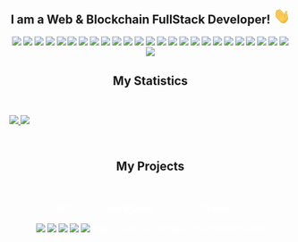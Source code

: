 <div align="center">
<h2> I am a Web & Blockchain FullStack Developer! <img src="https://github.com/ABSphreak/ABSphreak/blob/master/gifs/Hi.gif" width="30px"></h2>
</div>

<div align="center">


<p>
<div align="center">
  <img src="https://img.shields.io/badge/-HTML-c58545?style=for-the-badge&logo=html5&logoColor=c58545&labelColor=282828">
  <img src="https://img.shields.io/badge/-CSS-d1a01f?style=for-the-badge&logo=css3&logoColor=d1a01f&labelColor=282828">
  <img src="https://img.shields.io/badge/-PHP-db79af?style=for-the-badge&logo=php&logoColor=db79af&labelColor=282828">
  <img src="https://img.shields.io/badge/-Laravel-ff657a?style=for-the-badge&logo=laravel&logoColor=ff657a&labelColor=282828">
  <img src="https://img.shields.io/badge/-Codeigniter-65ffdb?style=for-the-badge&logo=codeigniter&logoColor=65ffdb&labelColor=282828">
  <img src="https://img.shields.io/badge/-Django-8479db?style=for-the-badge&logo=Django&logoColor=8479db&labelColor=282828">
  <img src="https://img.shields.io/badge/-Python-98b982?style=for-the-badge&logo=python&logoColor=98b982&labelColor=282828">
  <img src="https://img.shields.io/badge/-React-7fdb79?style=for-the-badge&logo=react&logoColor=7fdb79&labelColor=282828">
  <img src="https://img.shields.io/badge/-TypeScript-f6ff65?style=for-the-badge&logo=typescript&logoColor=f6ff65&labelColor=282828">
  <img src="https://img.shields.io/badge/-VueJS-79dba0?style=for-the-badge&logo=vue.js&logoColor=79dba0&labelColor=282828">
  <img src="https://img.shields.io/badge/-NextJS-79dba0?style=for-the-badge&logo=next.js&logoColor=79dba0&labelColor=282828">
  <img src="https://img.shields.io/badge/-NuxtJS-7fdb79?style=for-the-badge&logo=nuxt.js&logoColor=7fdb79&labelColor=282828">
  <img src="https://img.shields.io/badge/-NodeJS-8479db?style=for-the-badge&logo=node.js&logoColor=8479db&labelColor=282828">
  <img src="https://img.shields.io/badge/-Web3JS-79b7db?style=for-the-badge&logo=web3.js&logoColor=79b7db&labelColor=282828">
  <img src="https://img.shields.io/badge/-jQuery-8479db?style=for-the-badge&logo=jquery&logoColor=8479db&labelColor=282828">
  <img src="https://img.shields.io/badge/-AngularJS-cc79db?style=for-the-badge&logo=angularjs&logoColor=cc79db&labelColor=282828">
  <img src="https://img.shields.io/badge/-Java-db79af?style=for-the-badge&logo=java&logoColor=db79af&labelColor=282828">
  <img src="https://img.shields.io/badge/-C-ff657a?style=for-the-badge&logo=c&logoColor=ff657a&labelColor=282828">
  <img src="https://img.shields.io/badge/-MySQL-65ffdb?style=for-the-badge&logo=mysql&logoColor=65ffdb&labelColor=282828">
  <img src="https://img.shields.io/badge/-PostgreSQL-8479db?style=for-the-badge&logo=postgresql&logoColor=8479db&labelColor=282828">
  <img src="https://img.shields.io/badge/-MongoDB-65b8ff?style=for-the-badge&logo=mongodb&logoColor=65b8ff&labelColor=282828">
  <img src="https://img.shields.io/badge/-Ethereum-7665ff?style=for-the-badge&logo=ethereum&logoColor=7665ff&labelColor=282828">
  <img src="https://img.shields.io/badge/-Bitcoin-79dbb7?style=for-the-badge&logo=bitcoin&logoColor=79dbb7&labelColor=282828">
  <img src="https://img.shields.io/badge/-Solidity-7fdb79?style=for-the-badge&logo=solidity&logoColor=7fdb79&labelColor=282828">
  <img src="https://img.shields.io/badge/-rust-79b7db?style=for-the-badge&logo=rust&logoColor=79b7db&labelColor=282828">
  <img src="https://img.shields.io/badge/-Go-92ff65?style=for-the-badge&logo=go&logoColor=92ff65&labelColor=282828">
</div>
</p>



## My Statistics

<br/>
<p align="left">
  <a href="#">
  <img width="49.5%" src="https://github-readme-stats.vercel.app/api?username=NAJI2329&show_icons=true&theme=gruvbox&hide_border=true" />
    <img width="49.5%" src="https://github-readme-streak-stats.herokuapp.com/?user=NAJI2329&theme=gruvbox&hide_border=true" />
  </a>
</p>
<br>

## My Projects
<br/>

<div>  
  <div style="display: flex; justify-content: center; width: 100%; background: blank; color: white">
    <div>
      <h4>NFT</h4>
      <a href="https://halaclub.co" target="_blank"><img height="80" src="https://halaclub.co/img/logo.png" /></a>
      <a href="http://spacekoalas.art/" target="_blank"><img height="80" src="http://spacekoalas.art/static/media/space-koala-logo-01.afe6a9d8.png" /></a>
      <a href="https://monstarzmint.com/" target="_blank"><img height="80" src="https://www.monstarzmint.com/assets/images/logo.png" /></a>
      <a href="https://royaltyx.io/" target="_blank"><img height="80" src="https://royaltyx.io/img/logo.png" /></a>
      <a href="http://ayuminft.com/" target="_blank"><img height="80" src="http://ayuminft.com/img/nft3.jpeg" /></a>
    </div>
    <div>
      <h4>Coin & Chain</h4>
      <p>https://oxstocks.com</p>
    </div>
    <div>
      <h4>Crypto</h4>
      <p>https://dearmonsters.info/</p>
    </div>
  </div>
</div>


</div>

